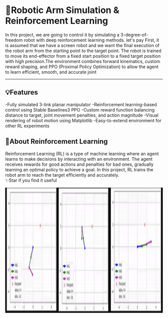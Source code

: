 # 📖Robotic Arm Simulation & Reinforcement Learning

In this project, we are going to control it by simulating a 3-degree-of-freedom robot with deep reinforcement learning methods. let's pay First, it is assumed that we have a screen robot and we want the final execution of the robot arm from the starting point to the target point. The robot is trained to move its end-effector from a fixed start position to a fixed target position with high precision.The environment combines forward kinematics, custom reward shaping, and PPO (Proximal Policy Optimization) to allow the agent to learn efficient, smooth, and accurate joint 

---

## 💡Features
-Fully simulated 3-link planar manipulator
-Reinforcement learning-based control using Stable Baselines3 PPO
-Custom reward function balancing distance to target, joint movement penalties, and action magnitude
-Visual rendering of robot motion using Matplotlib
-Easy-to-extend environment for other RL experiments

## 🧭About Reinforcement Learning
Reinforcement Learning (RL) is a type of machine learning where an agent learns to make decisions by interacting with an environment. The agent receives rewards for good actions and penalties for bad ones, gradually learning an optimal policy to achieve a goal. In this project, RL trains the robot arm to reach the target efficiently and accurately.
<br/>
✨Star if you find it useful
  <br />
<p align="center">
  <img title="Fig1" height="400" src="images/1.gif">
  <br />
</p>



